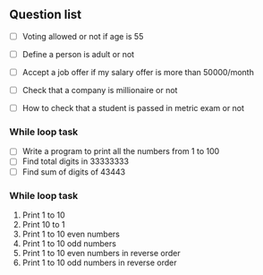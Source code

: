 ## Question list
- [ ] Voting allowed or not if age is 55
- [ ] Define a person is adult or not
- [ ] Accept a job offer if my salary offer is more than 50000/month
- [ ] Check that a company is millionaire or not
- [ ] How to check that a student is passed in metric exam or not


### While loop task
- [ ] Write a program to print all the numbers from 1 to 100
- [ ] Find total digits in 33333333
- [ ] Find sum of digits of 43443

### While loop task
1. Print 1 to 10
2. Print 10 to 1
3. Print 1 to 10 even numbers
4. Print 1 to 10 odd numbers
5. Print 1 to 10 even numbers in reverse order
6. Print 1 to 10 odd numbers in reverse order

